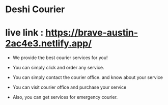 # Deshi Courier

# live link : https://brave-austin-2ac4e3.netlify.app/

-   We provide the best courier services for you!

-   You can simply click and order any service.

-   You can simply contact the courier office. and know about your service

-   You can visit courier office and purchase your service
-   Also, you can get services for emergency courier.
